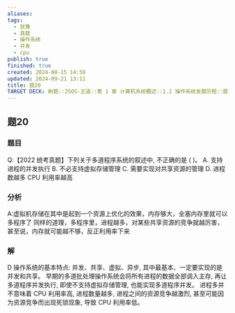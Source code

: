 ```yaml
---
aliases: 
tags:
  - 犹豫
  - 真题
  - 操作系统
  - 并发
  - cpu
publish: true
finished: true
created: 2024-08-15 14:50
updated: 2024-09-21 13:11
title: 题20
TARGET DECK: 刷题::25OS-王道::第 1 章 计算机系统概述::1.2 操作系统发展历程::题20
---
```

## 题20
### 题目
Q:【2022 统考真题】下列关于多道程序系统的叙述中, 不正确的是 ( )。
A. 支持进程的并发执行 
B. 不必支持虚拟存储管理
C. 需要实现对共享资源的管理 
D. 进程数越多 CPU 利用率越高
### 分析
A:虚拟机存储在其中是起到一个资源上优化的效果，内存够大，全塞内存里就可以多程序了
同样的道理，多程序里，进程越多，对某些共享资源的竞争就越厉害，甚至说，内存就可能越不够，反正利用率下来
### 解
D
操作系统的基本特点: 并发、共享、虚拟、异步, 其中最基本、一定要实现的是并发和共享。 
早期的多道批处理操作系统会将所有进程的数据全部调入主存, 再让多道程序并发执行, 即使不支持虚拟存储管理, 也能实现多道程序并发。
进程多并不意味着 CPU 利用率高, 进程数量越多, 进程之间的资源竞争越激烈, 甚至可能因为资源竞争而出现死锁现象, 导致 CPU 利用率低。
